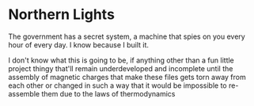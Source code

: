 # Northern Lights
The government has a secret system, a machine that spies on you every hour of every day. I know because I built it.

I don't know what this is going to be, if anything other than a fun little project thingy that'll remain underdeveloped and incomplete until the assembly of magnetic charges that make these files gets torn away from each other or changed in such a way that it would be impossible to re-assemble them due to the laws of thermodynamics
